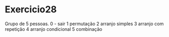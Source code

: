 Exercicio28
===========

Grupo de 5 pessoas. 0 - sair 1 permutação 2 arranjo simples 3 arranjo com repetição 4 arranjo condicional 5 combinação
